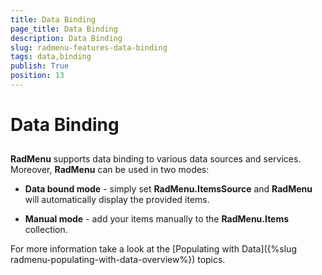```yaml
---
title: Data Binding
page_title: Data Binding
description: Data Binding
slug: radmenu-features-data-binding
tags: data,binding
publish: True
position: 13
---
```


# Data Binding



## 

__RadMenu__ supports data binding to various data sources and services. Moreover, __RadMenu__ can be used in two modes:

* __Data bound mode__ - simply set __RadMenu.ItemsSource__ and __RadMenu__ will automatically display the provided items.

* __Manual mode__ - add your items manually to the __RadMenu.Items__ collection. 

For more information take a look at the [Populating with Data]({%slug radmenu-populating-with-data-overview%}) topics. 
